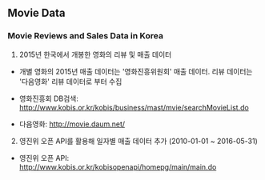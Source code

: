 ## Movie Data
### Movie Reviews and Sales Data in Korea

1) 2015년 한국에서 개봉한 영화의 리뷰 및 매출 데이터

- 개별 영화의 2015년 매출 데이터는 '영화진흥위원회' 매출 데이터. 리뷰 데이터는 '다음영화' 리뷰 데이터로 부터 수집

- 영화진흥회 DB검색: http://www.kobis.or.kr/kobis/business/mast/mvie/searchMovieList.do

- 다음영화: http://movie.daum.net/

2) 영진위 오픈 API를 활용해 일자별 매출 데이터 추가 (2010-01-01 ~ 2016-05-31)

- 영진위 오픈 API: http://www.kobis.or.kr/kobisopenapi/homepg/main/main.do

